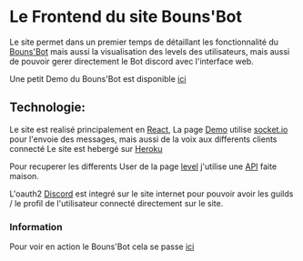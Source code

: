 # Le Frontend du site Bouns'Bot

Le site permet dans un premier temps de détaillant les fonctionnalité du [Bouns'Bot](https://bounsbot.herokuapp.com/commandes) mais aussi la visualisation des levels des utilisateurs, mais aussi de pouvoir gerer directement le Bot discord avec l'interface web.

Une petit Demo du Bouns'Bot est disponible [ici](https://bounsbot.herokuapp.com/demo) 

## Technologie:

Le site est realisé principalement en [React](https://reactnative.dev/), 
La page [Demo](https://bounsbot.herokuapp.com/demo) utilise [socket.io](https://socket.io/) pour l'envoie des messages, mais aussi de la voix aux differents clients connecté
Le site est hebergé sur [Heroku](https://www.heroku.com/)

Pour recuperer les differents User de la page [level](http://bounsbot.herokuapp.com/level) j'utilise une [API](https://github.com/FabienBounoir/BounsBot-Backend) faite maison.

L'oauth2 [Discord](https://discord.com/developers/docs/intro) est integré sur le site internet pour pouvoir avoir les guilds / le profil de l'utilisateur connecté directement sur le site.

### Information

Pour voir en action le Bouns'Bot cela se passe [ici](https://discord.gg/KxedRVTutX)

